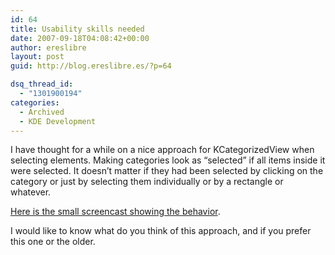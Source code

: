 ```yaml
---
id: 64
title: Usability skills needed
date: 2007-09-18T04:08:42+00:00
author: ereslibre
layout: post
guid: http://blog.ereslibre.es/?p=64

dsq_thread_id:
  - "1301900194"
categories:
  - Archived
  - KDE Development
---
```

I have thought for a while on a nice approach for KCategorizedView when selecting elements. Making categories look as &#8220;selected&#8221; if all items inside it were selected. It doesn&#8217;t matter if they had been selected by clicking on the category or just by selecting them individually or by a rectangle or whatever.

[Here is the small screencast showing the behavior](http://media.ereslibre.es/2007/09/categoriesSelected.ogg).

I would like to know what do you think of this approach, and if you prefer this one or the older.
